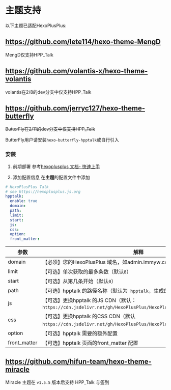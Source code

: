 # 主题支持

以下主题已适配HexoPlusPlus:

## https://github.com/lete114/hexo-theme-MengD

MengD仅支持HPP_Talk

## https://github.com/volantis-x/hexo-theme-volantis

volantis在2/8的dev分支中仅支持HPP_Talk

## https://github.com/jerryc127/hexo-theme-butterfly

~~ButterFly在2/11的dev分支中仅支持HPP_Talk~~

ButterFly用户请安装`hexo-butterfly-hpptalk`或自行引入



### 安装

1. 前期部署
    参考[hexoplusplus 文档- 快速上手](https://hexoplusplus.js.org/start/)

2. 添加配置信息
    在**主题**的配置文件中添加

  ```yaml
  # HexoPlusPlus Talk
  # see https://hexoplusplus.js.org
  hpptalk:
    enable: true 
    domain:
    path:
    limit:
    start:
    js:
    css:
    option:
    front_matter:
  ```

  | 参数| 解释 |
  | ------------ | ------------------------------------------------------------ |
  | domain | 【必须】您的HexoPlusPlus 域名，如admin.immyw.com |
  | limit | 【可选】单次获取的最多条数（默认`8`） |
  | start | 【可选】从第几条开始（默认`0`） |
  | path | 【可选】hpptalk 的路径名称（默认为` hpptalk`，生成的页面为hpptalk/index.html） |
  | js | 【可选】更换hpptalk 的JS CDN（默认：`https://cdn.jsdelivr.net/gh/HexoPlusPlus/HexoPlusPlus@latest/talk_user.js`) |
  | css | 【可选】更换hpptalk 的CSS CDN（默认`https://cdn.jsdelivr.net/gh/HexoPlusPlus/HexoPlusPlus@latest/talk.css`） |
  | option | 【可选】hpptalk 需要的额外配置 |
  | front_matter | 【可选】hpptalk 页面的front_matter 配置 |


## https://github.com/hifun-team/hexo-theme-miracle

Miracle 主题在 `v1.5.5` 版本后支持 HPP_Talk 与签到
